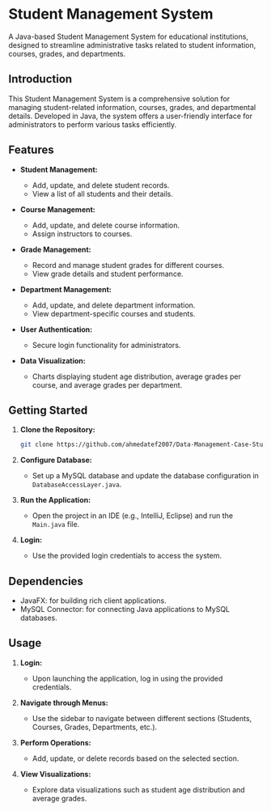 # Student Management System

A Java-based Student Management System for educational institutions, designed to streamline administrative tasks related to student information, courses, grades, and departments.

## Introduction

This Student Management System is a comprehensive solution for managing student-related information, courses, grades, and departmental details. Developed in Java, the system offers a user-friendly interface for administrators to perform various tasks efficiently.

## Features

- **Student Management:**
  - Add, update, and delete student records.
  - View a list of all students and their details.

- **Course Management:**
  - Add, update, and delete course information.
  - Assign instructors to courses.

- **Grade Management:**
  - Record and manage student grades for different courses.
  - View grade details and student performance.

- **Department Management:**
  - Add, update, and delete department information.
  - View department-specific courses and students.

- **User Authentication:**
  - Secure login functionality for administrators.

- **Data Visualization:**
  - Charts displaying student age distribution, average grades per course, and average grades per department.

## Getting Started

1. **Clone the Repository:**
   ```bash
   git clone https://github.com/ahmedatef2007/Data-Management-Case-Study.git
   ```

2. **Configure Database:**
   - Set up a MySQL database and update the database configuration in `DatabaseAccessLayer.java`.

3. **Run the Application:**
   - Open the project in an IDE (e.g., IntelliJ, Eclipse) and run the `Main.java` file.

4. **Login:**
   - Use the provided login credentials to access the system.

## Dependencies

- JavaFX: for building rich client applications.
- MySQL Connector: for connecting Java applications to MySQL databases.

## Usage

1. **Login:**
   - Upon launching the application, log in using the provided credentials.

2. **Navigate through Menus:**
   - Use the sidebar to navigate between different sections (Students, Courses, Grades, Departments, etc.).

3. **Perform Operations:**
   - Add, update, or delete records based on the selected section.

4. **View Visualizations:**
   - Explore data visualizations such as student age distribution and average grades.

